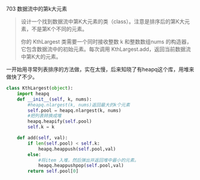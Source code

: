 703 数据流中的第k大元素

> 设计一个找到数据流中第K大元素的类（class）。注意是排序后的第K大元素，不是第K个不同的元素。
>
> 你的 KthLargest 类需要一个同时接收整数 k 和整数数组nums 的构造器，它包含数据流中的初始元素。每次调用 KthLargest.add，返回当前数据流中第K大的元素。
>

一开始用寻常列表排序的方法做，实在太慢，后来知晓了有heapq这个库，用堆来做快了不少。

```python
class KthLargest(object):
    import heapq
    def __init__(self, k, nums):
        #heapq.nlargest(k, nums)返回最大的k个元素
        self.pool = heapq.nlargest(k, nums)
        #把列表转换成堆
        heapq.heapify(self.pool)
        self.k = k

    def add(self, val):
        if len(self.pool) < self.k:
            heapq.heappush(self.pool,val)
        else:
            #将item 入堆，然后弹出并返回堆中最小的元素。
            heapq.heappushpop(self.pool,val)
        return self.pool[0]
```

